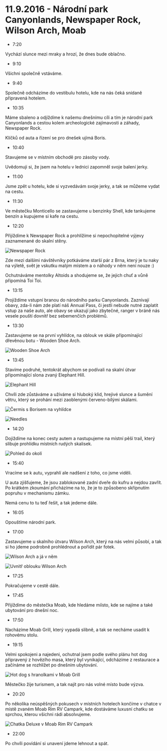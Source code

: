 # 11.9.2016 - Národní park Canyonlands, Newspaper Rock, Wilson Arch, Moab

   * 7:20

Vychází slunce mezi mraky a hrozí, že dnes bude oblačno.

   * 9:10

Všichni společně vstáváme.

   * 9:40

Společně odcházíme do vestibulu hotelu, kde na nás čeká snídaně připravená hotelem.

   * 10:35

Máme sbaleno a odjíždíme k našemu dnešnímu cíli a tím je národní park Canyonlands a cestou kolem archeologické zajímavosti a záhady, Newspaper Rock.

Klíčků od auta a řízení se pro dnešek ujímá Boris.

   * 10:40

Stavujeme se v místním obchodě pro zásoby vody.

Uvědomuji si, že jsem na hotelu v lednici zapomněl svoje balení jerky.

   * 11:00

Jsme zpět u hotelu, kde si vyzvedávám svoje jerky, a tak se můžeme vydat na cestu.

   * 11:30

Ve městečku Monticello se zastavujeme u benzinky Shell, kde tankujeme benzín a kupujeme si kafe na cestu.

   * 12:20

Přijíždíme k Newspaper Rock a prohlížíme si nepochopitelné výjevy zaznamenané do skalní stěny.

![Newspaper Rock](images/20160911/DSC_0030-DSC_0037_fused.jpg)

Zde mezi dalšími návštěvníky potkáváme starší pár z Brna, který je tu naky na výletě, svět je vskutku malým místem a o náhody v něm není nouze :)

Ochutnáváme mentolky Altoids a shodujeme se, že jejich chuť a vůně připomíná Toi Toi.

   * 13:15

Projíždíme vstupní branou do národního parku Canyonlands. Zaznívají obavy, zda-li nám zde platí náš Annual Pass, či jestli nebude nutné zaplatit vstup za naše auto, ale obavy se ukazují jako zbytečné, ranger v bráně nás vesele pouští dovnitř bez sebemenčích problémů.

   * 13:30

Zastavujeme se na první vyhlídce, na oblouk ve skále připomínající dřevěnou botu - Wooden Shoe Arch.

![Wooden Shoe Arch](images/20160911/DSC_0156.jpg)

   * 13:45

Stavíme podruhé, tentokrát abychom se podívali na skalní útvar připomínající slona zvaný Elephant Hill.

![Elephant Hill](images/20160911/DSC_0173.jpg)

Chvíli zde zůstáváme a užíváme si hluboký klid, hrejivé slunce a šumění větru, který se prohání mezi zaoblenými červeno-bílými skálami.

![Čermis s Borisem na vyhlídce](images/20160911/DSC_0217.jpg)

![Needles](images/20160911/DSC_0229-DSC_0237.jpg)

   * 14:20

Dojíždíme na konec cesty autem a nastupujeme na místní pěší trail, který slibuje prohlídku místních rudých skalisek.

![Pohled do okolí](images/20160911/DSC_0308-DSC_0320.jpg)

   * 15:40

Vracíme se k autu, vyprahlí ale nadšení z toho, co jsme viděli.

U auta zjišťujeme, že jsou zablokované zadní dveře do kufru a nejdou zavřít. Po krátkém zkoumání přicházíme na to, že je to způsobeno skřípnutím popruhu v mechanismu zámku.

Nemá cenu to tu teď řešit, a tak jedeme dále.

   * 16:05

Opouštíme národní park.

   * 17:00

Zastavujeme u skalního útvaru Wilson Arch, který na nás velmi působí, a tak si ho jdeme podrobně prohlédnout a pořídit pár fotek.

![Wilson Arch a já v něm](images/20160911/DSC_0420.jpg)

![Uvnitř oblouku Wilson Arch](images/20190911/20160911_171800.jpg)

   * 17:25

Pokračujeme v cestě dále.

   * 17:45

Přijíždíme do městečka Moab, kde hledáme míísto, kde se najíme a také ubytování pro dnešní noc.

   * 17:50

Nacházíme Moab Grill, který vypadá slibně, a tak se necháme usadit k rohovému stolu.

   * 19:15

Velmi spokojeni a najedeni, ochutnal jsem podle svého plánu hot dog připravený z hovězího masa, který byl vynikající, odcházíme z restaurace a začínáme se rozhlížet po dnešním ubytování.

![Hot dog s hranolkami v Moab Grill](images/20160911/20160911_184535.jpg)

Městečko žije turismem, a tak najít pro nás volné místo bude výzva.

   * 20:20

Po několika neúspěšných pokusech v místních hotelech končíme v chatce v místě zvaném Moab Rim RV Campark, kde dostáváme luxusní chatku se sprchou, kterou všichni rádi absolvujeme.

![Chatka Deluxe v Moab Rim RV Campark](images/20160911/20160911_202150.jpg)

   * 22:00

Po chvíli povídání si unavení jdeme lehnout a spát.
